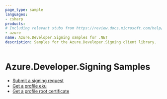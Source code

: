 ```yaml
---
page_type: sample
languages:
- csharp
products:
# Including relevant stubs from https://review.docs.microsoft.com/help/contribute/metadata-taxonomies#product
- azure
name: Azure.Developer.Signing samples for .NET
description: Samples for the Azure.Developer.Signing client library.
---
```


#  Azure.Developer.Signing Samples

* [Submit a signing request](https://github.com/Azure/azure-sdk-for-net/blob/main/sdk/developersigning/Azure.Developer.Signing/samples/Sample_Sign.md)
* [Get a profile eku](https://github.com/Azure/azure-sdk-for-net/blob/main/sdk/developersigning/Azure.Developer.Signing/samples/Sample_GetProfileEku.md)
* [Get a profile root certificate](https://github.com/Azure/azure-sdk-for-net/blob/main/sdk/developersigning/Azure.Developer.Signing/samples/Sample_GetProfileRootCertificate.md)
